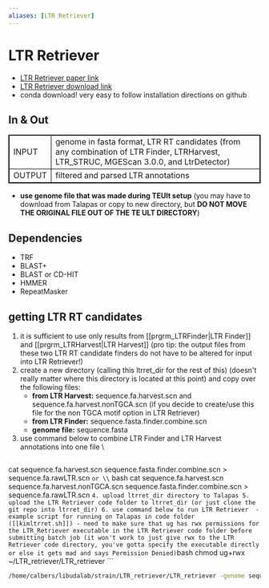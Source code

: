```yaml
---
aliases: [LTR Retriever]
---
```

# LTR Retriever
* [LTR Retriever paper link](https://academic.oup.com/plphys/article/176/2/1410/6117145?login=true)
* [LTR Retriever download link](https://github.com/oushujun/LTR_retriever)
* conda download! very easy to follow installation directions on github

## In & Out

<table cellpadding="5" style="border: 1px solid black">
    <tr style="border: 1px solid black">
        <td style="border: 1px solid black" >INPUT</td>
        <td style="border: 1px solid black">genome in fasta format, LTR RT candidates (from any combination of LTR Finder, LTRHarvest, LTR_STRUC, MGEScan 3.0.0, and LtrDetector)</td>
    </tr>
    <tr>
        <td style="border: 1px solid black">OUTPUT</td>
        <td style="border: 1px solid black">filtered and parsed LTR annotations</td>
    </tr>
</table>

- **use genome file that was made during TEUlt setup** (you may have to download from Talapas or copy to new directory, but **DO NOT MOVE THE ORIGINAL FILE OUT OF THE TE ULT DIRECTORY**)

## Dependencies
- TRF 
- BLAST+ 
- BLAST or CD-HIT
- HMMER
- RepeatMasker

## getting LTR RT candidates
1. it is sufficient to use only results from [[prgrm_LTRFinder|LTR Finder]] and [[prgrm_LTRHarvest|LTR Harvest]] (pro tip: the output files from these two LTR RT candidate finders do not have to be altered for input into LTR Retriever!)
2. create a new directory (calling this ltrret_dir for the rest of this) (doesn't really matter where this directory is located at this point) and copy over the following files:
	- **from LTR Harvest:** sequence.fa.harvest.scn and sequence.fa.harvest.nonTGCA.scn (if you decide to create/use this file for the non TGCA motif option in LTR Retriever)
	- **from LTR Finder:** sequence.fasta.finder.combine.scn
	- **genome file:** sequence.fasta
3. use command below to combine LTR Finder and LTR Harvest annotations into one file \\
	```bash
cat sequence.fa.harvest.scn sequence.fasta.finder.combine.scn > sequence.fa.rawLTR.scn
	``` or \\
	``` bash
cat sequence.fa.harvest.scn sequence.fa.harvest.nonTGCA.scn sequence.fasta.finder.combine.scn > sequence.fa.rawLTR.scn
	```
4. upload ltrret_dir directory to Talapas
5. upload the LTR Retriever code folder to ltrret_dir (or just clone the git repo into ltrret_dir)
6. use command below to run LTR Retriever 
	- example script for running on Talapas in code folder ([[kimltrret.sh]])
	- need to make sure that ug has rwx permissions for the LTR_Retriever executable in the LTR Retriever code folder before submitting batch job (it won't work to just give rwx to the LTR Retriever code directory, you've gotta specify the executable directly or else it gets mad and says Permission Denied)
	```bash
	chmod ug+rwx ~/LTR_retriever/LTR_retriever
	```

```bash
/home/calbers/libudalab/strain/LTR_retriever/LTR_retriever -genome sequence.fasta -inharvest genome.fa.rawLTR.scn -verbose -u .0000002808 > sequence_LTRRetriever.out
```
